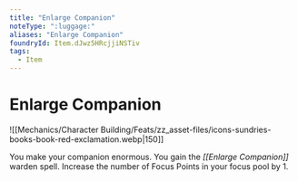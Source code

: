 ```yaml
---
title: "Enlarge Companion"
noteType: ":luggage:"
aliases: "Enlarge Companion"
foundryId: Item.dJwz5HRcjjiNSTiv
tags:
  - Item
---
```


# Enlarge Companion
![[Mechanics/Character Building/Feats/zz_asset-files/icons-sundries-books-book-red-exclamation.webp|150]]

You make your companion enormous. You gain the _[[Enlarge Companion]]_ warden spell. Increase the number of Focus Points in your focus pool by 1.
